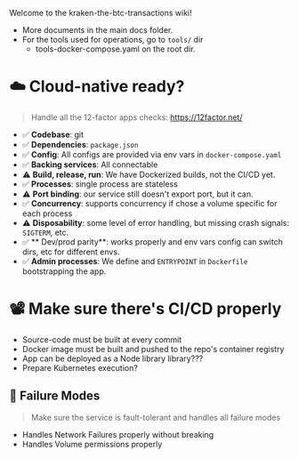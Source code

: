 Welcome to the kraken-the-btc-transactions wiki!

* More documents in the main docs folder.
* For the tools used for operations, go to `tools/` dir
  * tools-docker-compose.yaml on the root dir.

# ☁️ Cloud-native ready?

> Handle all the 12-factor apps checks: https://12factor.net/

* ✅ **Codebase**: git
* ✅ **Dependencies**: `package.json`
* ✅ **Config**: All configs are provided via env vars in `docker-compose.yaml`
* ✅ **Backing services**: All connectable
* ⚠️ **Build, release, run**: We have Dockerized builds, not the CI/CD yet.
* ✅ **Processes**: single process are stateless
* ⚠️  **Port binding**: our service still doesn't export port, but it can.
* ✅ **Concurrency**: supports concurrency if chose a volume specific for each process
* ⚠️ **Disposability**: some level of error handling, but missing crash signals: `SIGTERM`, etc.
* ✅ ** Dev/prod parity**: works properly and env vars config can switch dirs, etc for different envs.
* ✅ **Admin processes**: We define and `ENTRYPOINT` in `Dockerfile` bootstrapping the app.

# 📽️ Make sure there's CI/CD properly

* Source-code must be built at every commit
* Docker image must be built and pushed to the repo's container registry
* App can be deployed as a Node library library???
* Prepare Kubernetes execution?

## 🥅  Failure Modes

> Make sure the service is fault-tolerant and handles all failure modes

* Handles Network Failures properly without breaking
* Handles Volume permissions properly